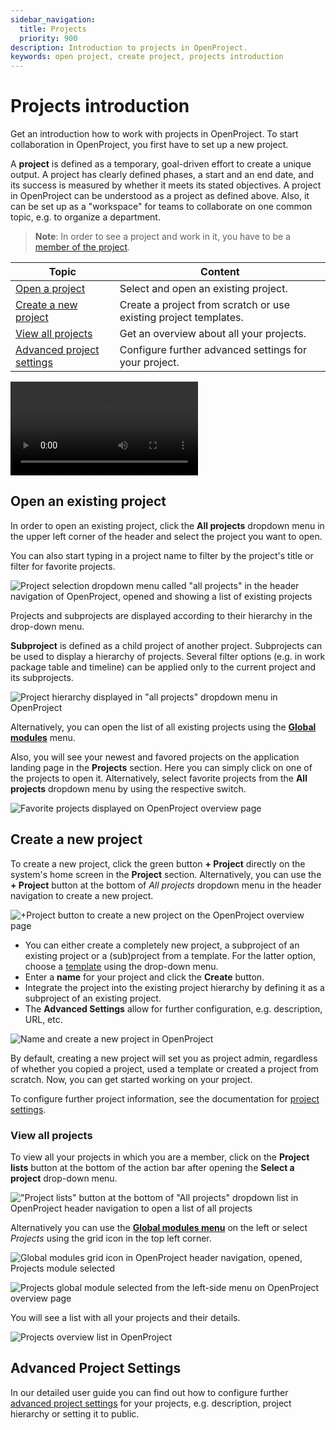 ```yaml
---
sidebar_navigation:
  title: Projects
  priority: 900
description: Introduction to projects in OpenProject.
keywords: open project, create project, projects introduction
---
```

# Projects introduction

Get an introduction how to work with projects in OpenProject. To start collaboration in OpenProject, you first have to set up a new project.

<div class="glossary">

A **project** is defined as a temporary, goal-driven effort to create a unique output. A project has clearly defined phases, a start and an end date, and its success is measured by whether it meets its stated objectives.
A project in OpenProject can be understood as a project as defined above. Also, it can be set up as a "workspace" for teams to collaborate on one common topic, e.g. to organize a department.

</div>

> **Note**: In order to see a project and work in it, you have to be a [member of the project](../invite-members).

| Topic                                                   | Content                                                      |
| ------------------------------------------------------- | ------------------------------------------------------------ |
| [Open a project](#open-an-existing-project)             | Select and open an existing project.                         |
| [Create a new project](#create-a-new-project)           | Create a project from scratch or use existing project templates. |
| [View all projects](#view-all-projects)                 | Get an overview about all your projects.                     |
| [Advanced project settings](#advanced-project-settings) | Configure further advanced settings for your project.        |

<video src="https://openproject-docs.s3.eu-central-1.amazonaws.com/videos/OpenProject-Projects-Introduction.mp4"></video>

## Open an existing project

In order to open an existing project, click the **All projects** dropdown menu in the upper left corner of the header and select the project you want to open.

You can also start typing in a project name to filter by the project's title or filter for favorite projects. 

![Project selection dropdown menu called "all projects" in the header navigation of OpenProject, opened and showing a list of existing projects](openproject_getting_started_all_projects_menu.png)

Projects and subprojects are displayed according to their hierarchy in the drop-down menu.

<div class="glossary">

**Subproject** is defined as a child project of another project. Subprojects can be used to display a hierarchy of projects. Several filter options (e.g. in work package table and timeline) can be applied only to the current project and its subprojects.

</div>

![Project hierarchy displayed in "all projects" dropdown menu in OpenProject](openproject_getting_started_project_hierarchy.png)

Alternatively, you can open the list of all existing projects using the [**Global modules**](../../user-guide/home/global-modules/#projects) menu.

Also, you will see your newest and favored projects on the application landing page in the **Projects** section. Here you can simply click on one of the projects to open it. Alternatively, select favorite projects from the **All projects** dropdown menu by using the respective switch.

![Favorite projects displayed on OpenProject overview page](openproject_getting_started_favorite_projects.png)

## Create a new project

To create a new project, click the green button **+ Project** directly on the system's home screen in the **Project** section. Alternatively, you can use the **+ Project** button at the bottom of *All projects* dropdown menu in the header navigation to create a new project.

![+Project button to create a new project on the OpenProject overview page](openproject_getting_started_new_project_button.png)

- You can either create a completely new project, a subproject of an existing project or a (sub)project from a template. For the latter option, choose a [template](../../user-guide/projects/project-templates/#create-a-project-template) using the drop-down menu.
- Enter a **name** for your project and click the **Create** button.
- Integrate the project into the existing project hierarchy by defining it as a subproject of an existing project.
- The **Advanced Settings** allow for further configuration, e.g. description, URL, etc.

![Name and create a new project in OpenProject](openproject_getting_started_new_project_form.png)

By default, creating a new project will set you as project admin, regardless of whether you copied a project, used a template or created a project from scratch. Now, you can get started working on your project.

To configure further project information, see the documentation for [project settings](../../user-guide/projects/project-settings/project-information/).

### View all projects

To view all your projects in which you are a member, click on the **Project lists** button at the bottom of the action bar after opening the **Select a project** drop-down menu.

!["Project lists" button at the bottom of "All projects" dropdown list in OpenProject header navigation to open a list of all projects](openproject_getting_started_project_lists_button.png)

Alternatively you can use the [**Global modules menu**](../../user-guide/home/global-modules/#projects) on the left or select *Projects* using the grid icon in the top left corner.

![*Global modules* grid icon in OpenProject header navigation, opened, Projects module selected](openproject_getting_started_global_modules_icon_projects.png)

![Projects global module selected from the left-side menu on OpenProject overview page](openproject_getting_started_global_modules_projects.png)

You will see a list with all your projects and their details.

![Projects overview list in OpenProject](openproject_getting_started_project_lists_overview.png)

## Advanced Project Settings

In our detailed user guide you can find out how to configure further [advanced project settings](../../user-guide/projects/) for your projects, e.g. description, project hierarchy or setting it to public.
